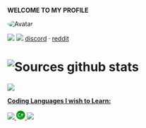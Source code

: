 **WELCOME TO MY PROFILE**

<img src="https://cdn.discordapp.com/attachments/697225400505598044/773616422370148402/Krii.gif" alt="Avatar" style="border-radius: 95%;">

<code><img height="20" src="https://user-images.githubusercontent.com/71470681/96876612-aac16780-1446-11eb-89c5-07799ed85ccd.png"></code>
<code><img height="20" src="https://user-images.githubusercontent.com/71470681/96876605-a85f0d80-1446-11eb-8e43-3f27a85c9856.png"></code>
<a href="https://discord.bio/p/bodydifferent">discord</a> 
·
<a href=https://www.reddit.com/user/glockout->reddit</a> 

# ![Sources github stats](https://github-readme-stats.vercel.app/api?username=danger1337&show_icons=true&theme=dark)
<a href="https://github.com/danger1337?tab=repositories">
  <img align="center" src="https://github-readme-stats.vercel.app/api/top-langs/?username=danger1337&theme=dark&layout=compact" />
  
**Coding Languages I wish to Learn:**

<code><img height="20" src="https://user-images.githubusercontent.com/71470681/96875269-0854b480-1445-11eb-90d2-5d53f201bc5c.jpg"></code>
<code><img height="20" src="https://raw.githubusercontent.com/github/explore/80688e429a7d4ef2fca1e82350fe8e3517d3494d/topics/csharp/csharp.png"></code>
<code><img height="20" src="https://user-images.githubusercontent.com/71470681/96875385-27ebdd00-1445-11eb-884c-472ce5f82732.png"></code>

